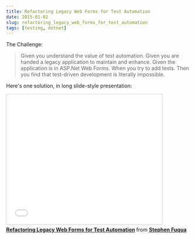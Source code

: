 ```yaml
---
title: Refactoring Legacy Web Forms for Test Automation
date: 2015-01-02
slug: refactoring_legacy_web_forms_for_test_automation
tags: [testing, dotnet]
---
```


The Challenge:

> Given you understand the value of test automation.
> Given you are handed a legacy application to maintain and enhance.
> Given the application is in ASP.Net Web Forms.
> When you try to add tests.
> Then you find that test-driven development is literally impossible.

Here's one solution, in long slide-style presentation:

<!-- truncate -->

<!-- todo -->

<iframe src="//www.slideshare.net/slideshow/embed_code/43083246" marginwidth="0" marginheight="0" scrolling="no" style="border:1px solid #CCC; border-width:1px; margin-bottom:5px; max-width: 100%;" allowfullscreen="" width="425" height="355" frameborder="0"> </iframe>
 <div style="margin-bottom:5px"> <strong> <a href="//www.slideshare.net/StephenFuqua/refactoring-web-forms-for-test-automation" title="Refactoring Legacy Web Forms for Test Automation" target="_blank">Refactoring Legacy Web Forms for Test Automation</a> </strong> from <strong><a href="//www.slideshare.net/StephenFuqua" target="_blank">Stephen Fuqua</a></strong> </div>
